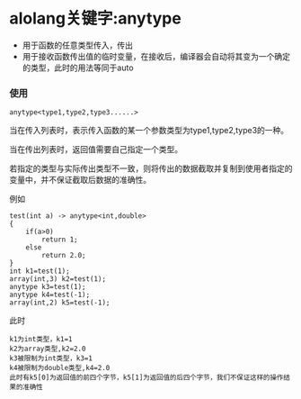 # alolang关键字:anytype

* 用于函数的任意类型传入，传出
* 用于接收函数传出值的临时变量，在接收后，编译器会自动将其变为一个确定的类型，此时的用法等同于auto

### 使用
```
anytype<type1,type2,type3......>
```
当在传入列表时，表示传入函数的某一个参数类型为type1,type2,type3的一种。

当在传出列表时，返回值需要自己指定一个类型。

若指定的类型与实际传出类型不一致，则将传出的数据截取并复制到使用者指定的变量中，并不保证截取后数据的准确性。

例如

```
test(int a) -> anytype<int,double>
{
	if(a>0)
		return 1;
	else
		return 2.0;
}
int k1=test(1);
array(int,3) k2=test(1);
anytype k3=test(1);
anytype k4=test(-1);
array(int,2) k5=test(-1);
```

此时

```
k1为int类型，k1=1
k2为array类型,k2=2.0
k3被限制为int类型，k3=1
k4被限制为double类型,k4=2.0
此时有k5[0]为返回值的前四个字节，k5[1]为返回值的后四个字节，我们不保证这样的操作结果的准确性
```

